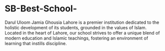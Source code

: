 # SB-Best-School-
Darul Uloom Jamia Ghousia Lahore is a premier institution dedicated to the holistic development of its students, grounded in the values of Islam. Located in the heart of Lahore, our school strives to offer a unique blend of modern education and Islamic teachings, fostering an environment of learning that instills discipline.
